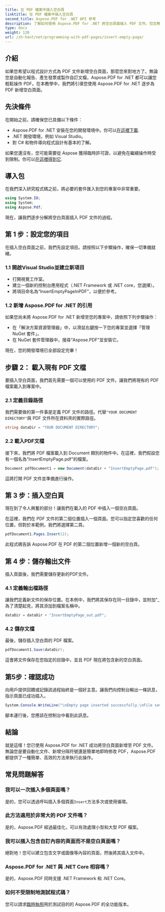 ```yaml
---
title: 在 PDF 檔案中插入空白頁
linktitle: 在 PDF 檔案中插入空白頁
second_title: Aspose.PDF for .NET API 參考
description: 了解如何使用 Aspose.PDF for .NET 將空白頁面插入 PDF 文件。包含無縫 PDF 操作程式碼範例的逐步教學。
type: docs
weight: 120
url: /zh-hant/net/programming-with-pdf-pages/insert-empty-page/
---
```

## 介紹

如果您希望以程式設計方式為 PDF 文件新增空白頁面，那麼您來對地方了。無論您是自動化報告、產生發票或製作自訂文檔，Aspose.PDF for .NET 都可以讓您輕鬆操作 PDF。在本教學中，我們將引導您使用 Aspose.PDF for .NET 逐步為 PDF 新增空白頁面。

## 先決條件

在開始之前，請確保您已具備以下條件：

-  Aspose.PDF for .NET 安裝在您的開發環境中。你可以[在這裡下載](https://releases.aspose.com/pdf/net/).
- .NET 開發環境，例如 Visual Studio。
- 對 C# 和物件導向程式設計有基本的了解。

如果您還沒有，您可能需要從 Aspose 獲得臨時許可證，以避免在繼續操作時受到限制。你可以[在這裡得到它](https://purchase.aspose.com/temporary-license/).

## 導入包

在我們深入研究程式碼之前，將必要的套件匯入到您的專案中非常重要。

```csharp
using System.IO;
using System;
using Aspose.Pdf;
```

現在，讓我們逐步分解將空白頁面插入 PDF 文件的過程。

## 第 1 步：設定您的項目

在插入空白頁面之前，我們先設定項目。請按照以下步驟操作，確保一切準備就緒。

### 1.1 開啟Visual Studio並建立新項目
- 打開視覺工作室。
- 建立一個新的控制台應用程式（.NET Framework 或 .NET core，您選擇）。
- 將項目命名為“InsertEmptyPageInPDF”，以便於參考。

### 1.2 新增 Aspose.PDF for .NET 的引用
如果您尚未將 Aspose.PDF for .NET 新增至您的專案中，請依照下列步驟操作：
- 在「解決方案資源管理器」中，以滑鼠右鍵按一下您的專案並選擇「管理 NuGet 套件」。
- 在 NuGet 套件管理器中，搜尋“Aspose.PDF”並安裝它。

現在，您的開發環境已全部設定完畢！

## 步驟 2： 載入現有 PDF 文檔

要插入空白頁面，我們首先需要一個可以使用的 PDF 文件。讓我們將現有的 PDF 檔案載入到專案中。

### 2.1 定義目錄路徑

我們需要做的第一件事是定義 PDF 文件的路徑。代替`"YOUR DOCUMENT DIRECTORY"`與 PDF 文件所在資料夾的實際路徑。

```csharp
string dataDir = "YOUR DOCUMENT DIRECTORY";
```

### 2.2 載入PDF文檔

接下來，我們將 PDF 檔案載入到 Document 類別的物件中。在這裡，我們假設您有一個名為“InsertEmptyPage.pdf”的檔案。

```csharp
Document pdfDocument1 = new Document(dataDir + "InsertEmptyPage.pdf");
```

這將打開 PDF 文件並準備進行操作。

## 第 3 步：插入空白頁

現在到了令人興奮的部分！讓我們在載入的 PDF 中插入一個空白頁面。

在這裡，我們在 PDF 文件的第二個位置插入一個頁面。您可以指定您喜歡的任何位置，但對於本範例，我們將選擇第二頁。

```csharp
pdfDocument1.Pages.Insert(2);
```

此程式碼告訴 Aspose.PDF 在 PDF 的第二個位置新增一個新的空白頁。

## 第 4 步：儲存輸出文件

插入頁面後，我們需要儲存更新的PDF文件。

### 4.1 定義輸出檔路徑

讓我們定義新文件的保存位置。在本例中，我們將其保存在同一目錄中，並附加“_為了清楚起見，將其添加到檔案名稱中。

```csharp
dataDir = dataDir + "InsertEmptyPage_out.pdf";
```

### 4.2 儲存文檔

最後，儲存插入空白頁的 PDF 檔案。

```csharp
pdfDocument1.Save(dataDir);
```

這會將文件保存在您指定的目錄中，並且 PDF 現在將包含新的空白頁面。

## 第5步：確認成功

向用戶提供回饋或記錄該過程始終是一個好主意。讓我們向控制台輸出一條訊息，指示頁面已成功插入。

```csharp
System.Console.WriteLine("\nEmpty page inserted successfully.\nFile saved at " + dataDir);
```

腳本運行後，您應該在控制台中看到此訊息。

## 結論

就是這樣！您已使用 Aspose.PDF for .NET 成功將空白頁面新增至 PDF 文件。無論您是要自動化文件、新增分隔符號還是簡單地即時修改 PDF，Aspose.PDF 都提供了一種簡單、高效的方法來執行此操作。


## 常見問題解答

### 我可以一次插入多個頁面嗎？
是的，您可以透過呼叫插入多個頁面`Insert`方法多次或使用循環。

### 此方法適用於非常大的 PDF 文件嗎？
是的，Aspose.PDF 經過最佳化，可以有效處理小型和大型 PDF 檔案。

### 我可以插入包含自訂內容的頁面而不是空白頁面嗎？
絕對地！您可以建立包含文字或圖像等內容的頁面，然後將其插入文件中。

### Aspose.PDF for .NET 與 .NET Core 相容嗎？
是的，Aspose.PDF 同時支援 .NET Framework 和 .NET Core。

### 如何不受限制地測試程式碼？
您可以請求[臨時執照](https://purchase.aspose.com/temporary-license/)用於測試目的的 Aspose.PDF 的全功能版本。